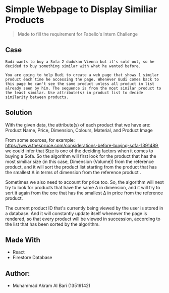 # Simple Webpage to Display Similiar Products

> Made to fill the requirement for Fabelio's Intern Challenge

## Case
    
    Budi wants to buy a Sofa 2 dudukan Vienna but it's sold out, so he decided to buy something similar with what he wanted before.

    You are going to help Budi to create a web page that shows 1 similar product each time he accessing the page. Whenever Budi comes back to this page he can't see the same product unless all product in list already seen by him. The sequence is from the most similar product to the least similar. Use attribute(s) in product list to decide similarity between products.
    

## Solution
With the given data, the attribute(s) of each product that we have are: Product Name, Price, Dimension, Colours, Material, and Product Image

From some sources, for example: https://www.thespruce.com/considerations-before-buying-sofa-1391489, we could infer that Size is one of the deciding factors when it comes to buying a Sofa. So the algorithm will first look for the product that has the most similiar size (in this case, Dimension (Volume)) from the reference product, and it will sort the product list starting from the product that has the smallest Δ in terms of dimension from the reference product .

Sometimes we also need to account for price too. So, the algorithm will next try to look for products that have the same Δ in dimension, and it will try to sort it again from the one that has the smallest Δ in price from the reference product.

The current product ID that's currently being viewed by the user is stored in a database. And it will constantly update itself whenever the page is rendered, so that every product will be viewed in succession, according to the list that has been sorted by the algorithm.

## Made With
- React
- Firestore Database

## Author:
- Muhammad Akram Al Bari (13519142)